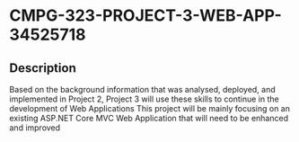 # CMPG-323-PROJECT-3-WEB-APP-34525718

## Description
Based on the background information that was analysed, deployed, and implemented in Project 2, Project 3 will use these skills to continue in the development of Web Applications
This project will be mainly focusing on an existing ASP.NET Core MVC Web Application that will need
to be enhanced and improved
